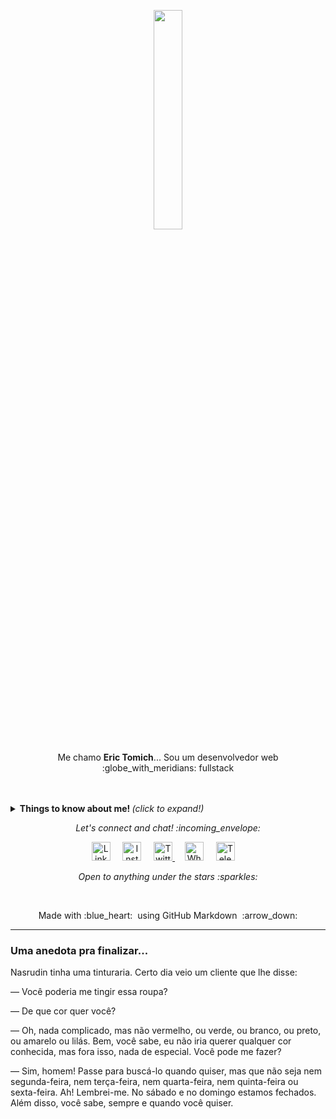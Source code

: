 <p align="center">
  <img src="https://media.giphy.com/media/MeJgB3yMMwIaHmKD4z/giphy.gif" width="30%">
  <br><br>
  Me chamo <b>Eric Tomich</b>...
  Sou um desenvolvedor web :globe_with_meridians: fullstack 
  <br><br>

  </samp>
</p>

<br>

<details>
  <summary> <b> Things to know about me! </b> <i>(click to expand!)</i> </summary>
  
  <br>
  
  [![Github Stats By Anurag](https://github-readme-stats.vercel.app/api?username=quadrified&show_icons=true&title_color=fff&icon_color=79ff97&text_color=9f9f9f&bg_color=151515)](https://github.com/anuraghazra/github-readme-stats)

---

### - Languages and Tools...

<p align="center">

  <!-- For more icons please follow  https://github.com/MikeCodesDotNET/ColoredBadges -->

  <img src="https://github.com/Quadrified/Quadrified/blob/master/assets/svg/dev/frameworks/angular.svg" alt="angular" style="vertical-align:top; margin:4px">
  <img src="https://github.com/Quadrified/Quadrified/blob/master/assets/svg/dev/frameworks/react.svg" alt="react" style="vertical-align:top; margin:4px">
  <img src="https://github.com/Quadrified/Quadrified/blob/master/assets/svg/dev/languages/js.svg" alt="js" style="vertical-align:top; margin:4px">
  <img src="https://github.com/Quadrified/Quadrified/blob/master/assets/svg/dev/languages/java.svg" alt="java" style="vertical-align:top; margin:4px">
  <img src="https://github.com/Quadrified/Quadrified/blob/master/assets/svg/dev/services/npm.svg" alt="npm" style="vertical-align:top; margin:4px">
  <img src="https://github.com/Quadrified/Quadrified/blob/master/assets/svg/dev/tools/bash.svg" alt="bash" style="vertical-align:top; margin:4px">
  <img src="https://github.com/Quadrified/Quadrified/blob/master/assets/svg/dev/tools/visualstudio_code.svg" alt="vscode" style="vertical-align:top; margin:4px">
  <img src="https://github.com/Quadrified/Quadrified/blob/master/assets/svg/dev/tools/powershell.svg" alt="powershell" style="vertical-align:top; margin:4px">
  <img src="https://github.com/Quadrified/Quadrified/blob/master/assets/svg/dev/misc/mobile.svg" alt="mobile_development" style="vertical-align:top; margin:4px">

---

</p>

### - I'm currently...

- Improving my React Native skills.
- Learning to develop Mobile-first web-apps.
- Learning React with Redux.
- Adding databases to my skill set.

---

</details>

<p align="center"> 
  <i> Let's connect and chat! :incoming_envelope: </i>
</p>

<p align="center">
  <a href="https://www.linkedin.com/in/quadrified"><img src="https://github.com/Quadrified/Quadrified/blob/master/assets/my_svgs/linkedin.svg" width="30px" alt="LinkedIn"></a> &nbsp; &nbsp;
  <a href="https://instagram.com/quadrified"><img src="https://github.com/Quadrified/Quadrified/blob/master/assets/my_svgs/instagram.svg" width="30px" alt="Instagram"></a> &nbsp; &nbsp;
  <a href="https://twitter.com/quadrified"><img src="https://github.com/Quadrified/Quadrified/blob/master/assets/my_svgs/twitter.svg" width="30px" alt="Twitter">     </a> &nbsp; &nbsp;
  <a href="https://api.whatsapp.com/send?phone=+917330770559"><img src="https://github.com/Quadrified/Quadrified/blob/master/assets/my_svgs/whatsapp.svg" width="30px" alt="Whatsapp"></a> &nbsp; &nbsp;
  <a href="https://t.me/quadrified"><img src="https://github.com/Quadrified/Quadrified/blob/master/assets/my_svgs/telegram.svg" width="30px" alt="Telegram"></a> &nbsp; &nbsp;
</p>

<p align="center">
  <i> Open to anything under the stars :sparkles: </i>
</p>

<br>

<p align="center">
  Made with :blue_heart: &nbsp;using GitHub Markdown &nbsp;:arrow_down:
</p>

---

### Uma anedota pra finalizar... 

<div>
<p>Nasrudin tinha uma tinturaria. Certo dia veio um cliente que lhe disse:</p>

<p>— Você poderia me tingir essa roupa?</p>

<p>— De que cor quer você?</p>

<p>— Oh, nada complicado, mas não vermelho, ou verde, ou branco, ou preto, ou amarelo ou lilás. Bem, você sabe, eu não iria querer qualquer cor conhecida, mas fora isso, nada de especial. Você pode me fazer?</p>

<p>— Sim, homem! Passe para buscá-lo quando quiser, mas que não seja nem segunda-feira, nem terça-feira, nem quarta-feira, nem quinta-feira ou sexta-feira. Ah! Lembrei-me. No sábado e no domingo estamos fechados. Além disso, você sabe, sempre e quando você quiser.
  </p>
</div>
<!--
**erictomich/erictomich** is a ✨ _special_ ✨ repository because its `README.md` (this file) appears on your GitHub profile.

Here are some ideas to get you started:

- 🔭 I’m currently working on ...
- 🌱 I’m currently learning ...
- 👯 I’m looking to collaborate on ...
- 🤔 I’m looking for help with ...
- 💬 Ask me about ...
- 📫 How to reach me: ...
- 😄 Pronouns: ...
- ⚡ Fun fact: ...
-->
